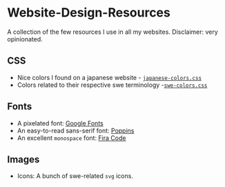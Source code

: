 # Website-Design-Resources

A collection of the few resources I use in all my websites.
Disclaimer: very opinionated.

## CSS

- Nice colors I found on a japanese website - [`japanese-colors.css`](css\japanese-colors.css)
- Colors related to their respective swe terminology -[`swe-colors.css`](css\swe-colors.css)

## Fonts

- A pixelated font: [Google Fonts](https://fonts.google.com/specimen/VT323)
- An easy-to-read sans-serif font: [Poppins](https://fonts.google.com/specimen/Poppins)
- An excellent `monospace` font: [Fira Code](https://fonts.google.com/specimen/Fira+Code)

## Images

- Icons: A bunch of swe-related `svg` icons.

